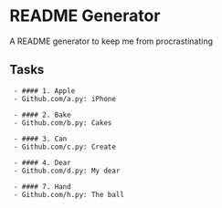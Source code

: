 [comment]: <> (Section_0_begin)

# README Generator
A README generator to keep me from procrastinating

[comment]: <> (Section_0_end)
[comment]: <> (Section_1_begin)

## Tasks 
[comment]: <> (task_1_begin)

	 - #### 1. Apple
	 - Github.com/a.py: iPhone

[comment]: <> (task_1_end)
[comment]: <> (task_2_begin)

	 - #### 2. Bake
	 - Github.com/b.py: Cakes

[comment]: <> (task_2_end)
[comment]: <> (task_3_begin)

	 - #### 3. Can
	 - Github.com/c.py: Create

[comment]: <> (task_3_end)
[comment]: <> (task_4_begin)

	 - #### 4. Dear
	 - Github.com/d.py: My dear

[comment]: <> (task_4_end)
[comment]: <> (task_5_begin)

	 - #### 7. Hand
	 - Github.com/h.py: The ball

[comment]: <> (task_5_end)
[comment]: <> (Section_1_end)